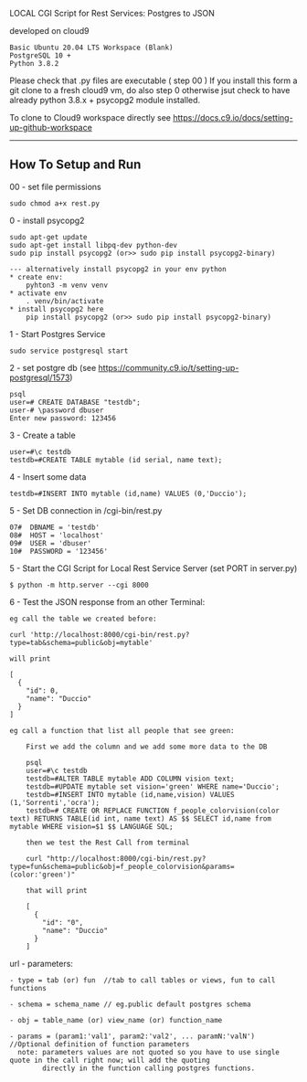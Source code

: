 LOCAL CGI Script for Rest Services: Postgres to JSON

developed on cloud9

    Basic Ubuntu 20.04 LTS Workspace (Blank)
    PostgreSQL 10 +
    Python 3.8.2

Please check that .py files are executable ( step 00 )
If you install this form a git clone to a fresh cloud9 vm, do also step 0
otherwise jsut check to have already python 3.8.x + psycopg2 module installed.

To clone to Cloud9 workspace directly see https://docs.c9.io/docs/setting-up-github-workspace

------------------
How To Setup and Run
------------------
00 - set file permissions

    sudo chmod a+x rest.py

0 - install psycopg2

    sudo apt-get update
    sudo apt-get install libpq-dev python-dev
    sudo pip install psycopg2 (or>> sudo pip install psycopg2-binary)

    --- alternatively install psycopg2 in your env python
    * create env:
        pyhton3 -m venv venv
    * activate env
        . venv/bin/activate
    * install psycopg2 here
        pip install psycopg2 (or>> sudo pip install psycopg2-binary)

1 - Start Postgres Service

    sudo service postgresql start
    
2 - set postgre db (see https://community.c9.io/t/setting-up-postgresql/1573)

    psql
    user=# CREATE DATABASE "testdb";
    user-# \password dbuser
    Enter new password: 123456
    
3 - Create a table

    user=#\c testdb
    testdb=#CREATE TABLE mytable (id serial, name text);
    
4 - Insert some data

    testdb=#INSERT INTO mytable (id,name) VALUES (0,'Duccio');
    
5 - Set DB connection in /cgi-bin/rest.py

    07#  DBNAME = 'testdb'
    08#  HOST = 'localhost'
    09#  USER = 'dbuser'
    10#  PASSWORD = '123456'
    
5 - Start the CGI Script for Local Rest Service Server (set PORT in server.py)

    $ python -m http.server --cgi 8000
    
6 - Test the JSON response from an other Terminal:

    eg call the table we created before:
    
    curl 'http://localhost:8000/cgi-bin/rest.py?type=tab&schema=public&obj=mytable'
    
    will print
    
    [
      {
        "id": 0, 
        "name": "Duccio"
      }
    ]
    
    eg call a function that list all people that see green:
    
        First we add the column and we add some more data to the DB
        
        psql
        user=#\c testdb
        testdb=#ALTER TABLE mytable ADD COLUMN vision text;
        testdb=#UPDATE mytable set vision='green' WHERE name='Duccio';
        testdb=#INSERT INTO mytable (id,name,vision) VALUES (1,'Sorrenti','ocra');
        testdb=# CREATE OR REPLACE FUNCTION f_people_colorvision(color text) RETURNS TABLE(id int, name text) AS $$ SELECT id,name from mytable WHERE vision=$1 $$ LANGUAGE SQL; 

        then we test the Rest Call from terminal
        
        curl "http://localhost:8000/cgi-bin/rest.py?type=fun&schema=public&obj=f_people_colorvision&params=(color:'green')"
    
        that will print
        
        [
          {
            "id": "0", 
            "name": "Duccio"
          }
        ]
    
url - parameters:
    
    - type = tab (or) fun  //tab to call tables or views, fun to call functions
    
    - schema = schema_name // eg.public default postgres schema
    
    - obj = table_name (or) view_name (or) function_name
    
    - params = (param1:'val1', param2:'val2', ... paramN:'valN')  //Optional definition of function parameters
      note: parameters values are not quoted so you have to use single quote in the call right now; will add the quoting
            directly in the function calling postgres functions.
